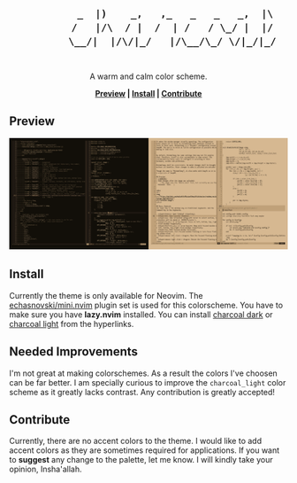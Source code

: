 <div align="center">
    <h2><code>
         _  |)    _,   ,_   _   _   _,  |\
        /   |/\  / |  /  | /   / \_/ |  |/
        \__/|  |/\/|_/   |/\__/\_/ \/|_/|_/
    </code></h2>
    <p>A warm and calm color scheme.</p>

**[Preview] | [Install] | [Contribute]**
</div>

[Preview]: https://github.com/mubin6th/charcoal?tab=readme-ov-file#preview
[Install]: https://github.com/mubin6th/charcoal?tab=readme-ov-file#install
[Contribute]: https://github.com/mubin6th/charcoal?tab=readme-ov-file#contribute

## Preview
<img
src="https://github.com/mubin6th/binary-files/blob/master/charcoal/preview_revision_2.png?raw=true"
alt="preview image">

## Install
Currently the theme is only available for Neovim. The
[echasnovski/mini.nvim](https://github.com/echasnovski/mini.nvim) plugin set is used for
this colorscheme. You have to make sure you have **lazy.nvim** installed. You can install
[charcoal dark](https://github.com/mubin6th/charcoal/blob/master/charcoal_dark.lua)
or [charcoal light](https://github.com/mubin6th/charcoal/blob/master/charcoal_light.lua)
from the hyperlinks.

## Needed Improvements
I'm not great at making colorschemes. As a result the colors I've choosen can be far
better. I am specially curious to improve the `charcoal_light` color scheme as it
greatly lacks contrast. Any contribution is greatly accepted!

## Contribute
Currently, there are no accent colors to the theme. I would like to add accent colors as
they are sometimes required for applications. If you want to **suggest** any change to
the palette, let me know. I will kindly take your opinion, Insha'allah.
